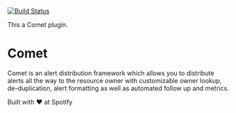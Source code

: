 [![Build Status](https://travis-ci.com/spotify/comet-common.svg?token=VGx9AnFYBzGviKergtST&branch=master)](https://travis-ci.com/spotify/comet-common)

This a Comet plugin.

# Comet
Comet is an alert distribution framework which allows you to distribute alerts all the way to the resource owner with customizable owner lookup, de-duplication, alert formatting as well as automated follow up and metrics.

Built with ❤️ at Spotify
